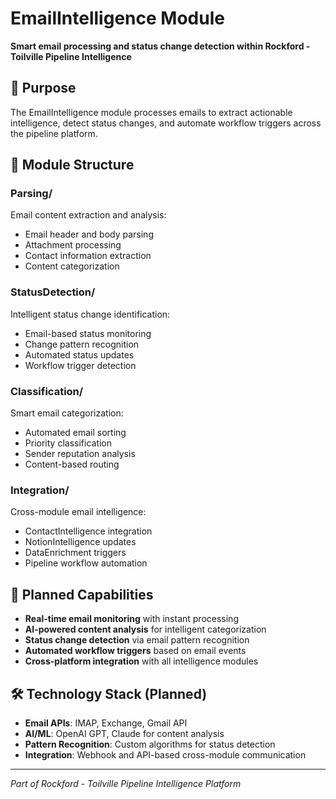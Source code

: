 # EmailIntelligence Module

**Smart email processing and status change detection within Rockford - Toilville Pipeline Intelligence**

## 🎯 Purpose

The EmailIntelligence module processes emails to extract actionable intelligence, detect status changes, and automate workflow triggers across the pipeline platform.

## 📁 Module Structure

### Parsing/
Email content extraction and analysis:
- Email header and body parsing
- Attachment processing
- Contact information extraction
- Content categorization

### StatusDetection/
Intelligent status change identification:
- Email-based status monitoring
- Change pattern recognition
- Automated status updates
- Workflow trigger detection

### Classification/
Smart email categorization:
- Automated email sorting
- Priority classification
- Sender reputation analysis
- Content-based routing

### Integration/
Cross-module email intelligence:
- ContactIntelligence integration
- NotionIntelligence updates
- DataEnrichment triggers
- Pipeline workflow automation

## 🔮 Planned Capabilities

- **Real-time email monitoring** with instant processing
- **AI-powered content analysis** for intelligent categorization
- **Status change detection** via email pattern recognition
- **Automated workflow triggers** based on email events
- **Cross-platform integration** with all intelligence modules

## 🛠️ Technology Stack (Planned)

- **Email APIs**: IMAP, Exchange, Gmail API
- **AI/ML**: OpenAI GPT, Claude for content analysis
- **Pattern Recognition**: Custom algorithms for status detection
- **Integration**: Webhook and API-based cross-module communication

---

*Part of Rockford - Toilville Pipeline Intelligence Platform*
